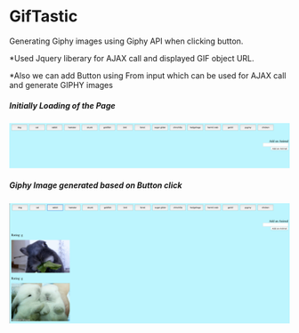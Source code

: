 # GifTastic
Generating Giphy images using Giphy API when clicking button.

*Used Jquery liberary for AJAX call and displayed GIF object URL. 

*Also we can add Button using From input which can be used for AJAX call and generate GIPHY images

##### Initially Loading of the Page

![Initially Loaing of the page](snap/initial.png)

##### Giphy Image generated based on Button click

![Loading Gif Images after Click](snap/onclick.png)
